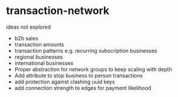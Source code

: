 # transaction-network

ideas not explored 
- b2b sales
- transaction amounts
- transaction patterns e.g. recurring subscription businesses
- regional businesses 
- international businesses
- Proper abstraction for network groups to keep scaling with depth
- Add attribute to stop business to person transactions
- add protection against clashing uuid keys
- add connection strength to edges for payment likelihood